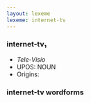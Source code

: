 ```yaml
---
layout: lexeme
lexeme: internet-tv
---
```


###  internet-tv₁

* _Tele-Visio_
* UPOS:  NOUN
* Origins: 


### internet-tv wordforms


